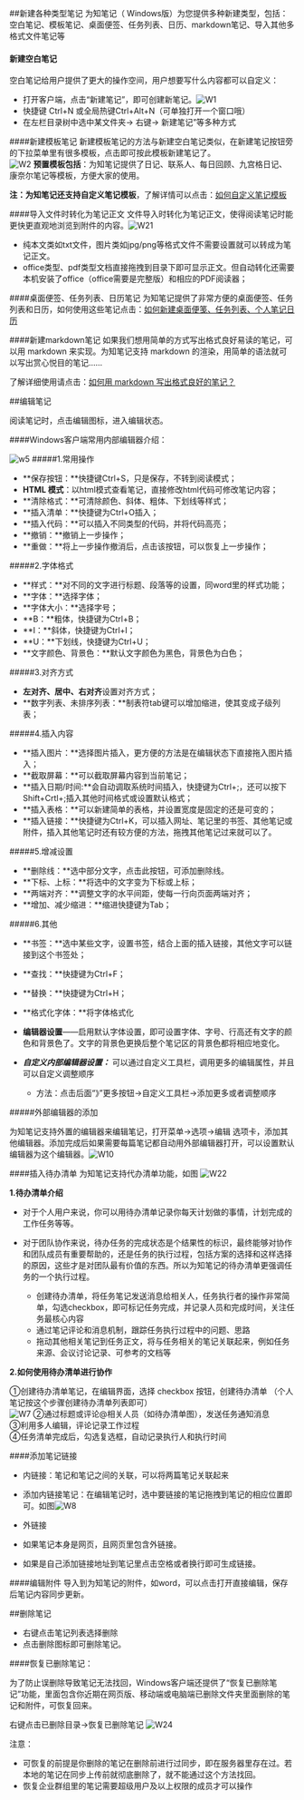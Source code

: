##新建各种类型笔记
为知笔记（ Windows版）为您提供多种新建类型，包括：空白笔记、模板笔记、桌面便签、任务列表、日历、markdown笔记、导入其他多格式文件笔记等
#### 新建空白笔记
空白笔记给用户提供了更大的操作空间，用户想要写什么内容都可以自定义：

+ 打开客户端，点击“新建笔记”，即可创建新笔记。![W1](img\W1.png)
+ 快捷键 Ctrl+N 或全局热键Ctrl+Alt+N（可单独打开一个窗口哦）
+ 在左栏目录树中选中某文件夹-> 右键-> 新建笔记”等多种方式


####新建模板笔记
新建模板笔记的方法与新建空白笔记类似，在新建笔记按钮旁的下拉菜单里有很多模板，点击即可按此模板新建笔记了。</br>
![W2](img\W2.jpg)
**预置模板包括**：为知笔记提供了日记、联系人、每日回顾、九宫格日记、康奈尔笔记等模板，方便大家的使用。

**注：**为知笔记还支持**自定义笔记模板**，了解详情可以点击：[如何自定义笔记模板](http://blog.wiz.cn/faq-templates.html)

####导入文件时转化为笔记正文
文件导入时转化为笔记正文，使得阅读笔记时能更快更直观地浏览到附件的内容。![W21](img\W21.jpg)
+ 纯本文类如txt文件，图片类如jpg/png等格式文件不需要设置就可以转成为笔记正文。
+ office类型、pdf类型文档直接拖拽到目录下即可显示正文。但自动转化还需要本机安装了office（office需要是完整版）和相应的PDF阅读器；



####桌面便签、任务列表、日历笔记
为知笔记提供了非常方便的桌面便签、任务列表和日历，如何使用这些笔记点击：[如何新建桌面便笺、任务列表、个人笔记日历](http://blog.wiz.cn/wizsticker.html)

####新建markdown笔记
如果我们想用简单的方式写出格式良好易读的笔记，可以用 markdown 来实现。为知笔记支持 markdown 的渲染，用简单的语法就可以写出赏心悦目的笔记……

了解详细使用请点击：[如何用 markdown 写出格式良好的笔记？](http://blog.wiz.cn/feature-markdown.html)

##编辑笔记

阅读笔记时，点击编辑图标，进入编辑状态。

####Windows客户端常用内部编辑器介绍：

![w5](W5.JPG)
#####1.常用操作

+ **保存按钮：**快捷键Ctrl+S，只是保存，不转到阅读模式；</br>
+ **HTML 模式**：以html模式查看笔记，直接修改html代码可修改笔记内容；</br>
+ **清除格式：**可清除颜色、斜体、粗体、下划线等样式；</br>
+ **插入清单：**快捷键为Ctrl+O插入；</br>
+ **插入代码：**可以插入不同类型的代码，并将代码高亮；</br>
+ **撤销：**撤销上一步操作；</br>
+ **重做：**将上一步操作撤消后，点击该按钮，可以恢复上一步操作；</br>

#####2.字体格式
+ **样式：**对不同的文字进行标题、段落等的设置，同word里的样式功能；</br>
+ **字体：**选择字体；</br>
+ **字体大小：**选择字号；</br>
+ **B：**粗体，快捷键为Ctrl+B；</br>
+ **I：**斜体，快捷键为Ctrl+I；</br>
+ **U：**下划线，快捷键为Ctrl+U；</br>
+ **文字颜色、背景色：**默认文字颜色为黑色，背景色为白色；</br>

#####3.对齐方式

+ **左对齐、居中、右对齐**设置对齐方式；</br>
+ **数字列表、未排序列表：**制表符tab键可以增加缩进，使其变成子级列表；</br>

#####4.插入内容
+ **插入图片：**选择图片插入，更方便的方法是在编辑状态下直接拖入图片插入；</br>
+ **截取屏幕：**可以截取屏幕内容到当前笔记；</br>
+ **插入日期/时间:**会自动调取系统时间插入，快捷键为Ctrl+;，还可以按下Shift+Crtl+;插入其他时间格式或设置默认格式；</br>
+ **插入表格：**可以新建简单的表格，并设置宽度是固定的还是可变的；</br>
+ **插入链接：**快捷键为Ctrl+K，可以插入网址、笔记里的书签、其他笔记或附件，插入其他笔记时还有较方便的方法，拖拽其他笔记过来就可以了。</br>

#####5.增减设置
+ **删除线：**选中部分文字，点击此按钮，可添加删除线。</br>
+ **下标、上标：**将选中的文字变为下标或上标；</br>
+ **两端对齐：**调整文字的水平间距，使每一行向页面两端对齐；</br>
+ **增加、减少缩进：**缩进快捷键为Tab；</br>

#####6.其他
+ **书签：**选中某些文字，设置书签，结合上面的插入链接，其他文字可以链接到这个书签处；</br>
+ **查找：**快捷键为Ctrl+F；</br>
+ **替换：**快捷键为Ctrl+H；</br>
+ **格式化字体：**将字体格式化
+ **编辑器设置**——启用默认字体设置，即可设置字体、字号、行高还有文字的颜色和背景色了。文字的背景色更换后整个笔记区的背景色都将相应地变化。
+ ***自定义内部编辑器设置：***
可以通过自定义工具栏，调用更多的编辑属性，并且可以自定义调整顺序

  + 方法：点击后面“》”更多按钮->自定义工具栏->添加更多或者调整顺序

#####外部编辑器的添加

为知笔记支持外置的编辑器来编辑笔记，打开菜单->选项->编辑 选项卡，添加其他编辑器。添加完成后如果需要每篇笔记都自动用外部编辑器打开，可以设置默认编辑器为这个编辑器。![W10](img\W10.png)


####插入待办清单
为知笔记支持代办清单功能，如图
![W22](img\W22.png)

**1.待办清单介绍**

+ 对于个人用户来说，你可以用待办清单记录你每天计划做的事情，计划完成的工作任务等等。

+ 对于团队协作来说，待办任务的完成状态是个结果性的标识，最终能够对协作和团队成员有重要帮助的，还是任务的执行过程，包括方案的选择和这样选择的原因，这些才是对团队最有价值的东西。所以为知笔记的待办清单更强调任务的一个执行过程。

  + 创建待办清单，将任务笔记发送消息给相关人，任务执行者的操作非常简单，勾选checkbox，即可标记任务完成，并记录人员和完成时间，关注任务最核心内容
  + 通过笔记评论和消息机制，跟踪任务执行过程中的问题、思路
  + 拖动其他相关笔记到任务正文，将与任务相关的笔记关联起来，例如任务来源、会议讨论记录、可参考的文档等

**2.如何使用待办清单进行协作**

①创建待办清单笔记，在编辑界面，选择 checkbox 按钮，创建待办清单 （个人笔记按这个步骤创建待办清单列表即可）</br>
![W7](img\W7.jpg)
②通过标题或评论@相关人员（如待办清单图），发送任务通知消息</br>
③利用多人编辑，评论记录工作过程</br>
④任务清单完成后，勾选复选框，自动记录执行人和执行时间

####添加笔记链接
+ 内链接：笔记和笔记之间的关联，可以将两篇笔记关联起来
 + 添加内链接笔记：在编辑笔记时，选中要链接的笔记拖拽到笔记的相应位置即可。如图![W8](img\W8.jpg)

+ 外链接
 + 如果笔记本身是网页，且网页里包含外链接。
 + 如果是自己添加链接地址到笔记里点击空格或者换行即可生成链接。

####编辑附件
导入到为知笔记的附件，如word，可以点击打开直接编辑，保存后笔记内容同步更新。

##删除笔记

+ 右键点击笔记列表选择删除
+ 点击删除图标即可删除笔记。


####恢复已删除笔记：

为了防止误删除导致笔记无法找回，Windows客户端还提供了“恢复已删除笔记”功能，里面包含你近期在网页版、移动端或电脑端已删除文件夹里面删除的笔记和附件，可恢复回来。</br>

右键点击已删除目录->恢复已删除笔记
![W24](img\W24.jpg)

注意：
+ 可恢复的前提是你删除的笔记在删除前进行过同步，即在服务器里存在过。若本地的笔记在同步上传前就彻底删除了，就不能通过这个方法找回。
+ 恢复企业群组里的笔记需要超级用户及以上权限的成员才可以操作

